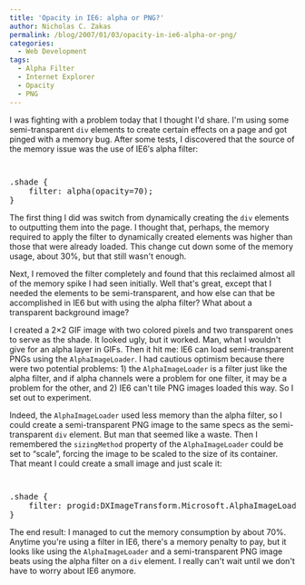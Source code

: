 ```yaml
---
title: 'Opacity in IE6: alpha or PNG?'
author: Nicholas C. Zakas
permalink: /blog/2007/01/03/opacity-in-ie6-alpha-or-png/
categories:
  - Web Development
tags:
  - Alpha Filter
  - Internet Explorer
  - Opacity
  - PNG
---
```

I was fighting with a problem today that I thought I'd share. I'm using some semi-transparent `div` elements to create certain effects on a page and got pinged with a memory bug. After some tests, I discovered that the source of the memory issue was the use of IE6&#8242;s alpha filter:

<code class="block"> </code>

<pre>.shade {
    filter: alpha(opacity=70);
}</pre>

The first thing I did was switch from dynamically creating the `div` elements to outputting them into the page. I thought that, perhaps, the memory required to apply the filter to dynamically created elements was higher than those that were already loaded. This change cut down some of the memory usage, about 30%, but that still wasn't enough.

Next, I removed the filter completely and found that this reclaimed almost all of the memory spike I had seen initially. Well that's great, except that I needed the elements to be semi-transparent, and how else can that be accomplished in IE6 but with using the alpha filter? What about a transparent background image?

I created a 2&#215;2 GIF image with two colored pixels and two transparent ones to serve as the shade. It looked ugly, but it worked. Man, what I wouldn't give for an alpha layer in GIFs. Then it hit me: IE6 can load semi-transparent PNGs using the `AlphaImageLoader`. I had cautious optimism because there were two potential problems: 1) the `AlphaImageLoader` is a filter just like the alpha filter, and if alpha channels were a problem for one filter, it may be a problem for the other, and 2) IE6 can't tile PNG images loaded this way. So I set out to experiment.

Indeed, the `AlphaImageLoader` used less memory than the alpha filter, so I could create a semi-transparent PNG image to the same specs as the semi-transparent `div` element. But man that seemed like a waste. Then I remembered the `sizingMethod` property of the `AlphaImageLoader` could be set to &#8220;scale&#8221;, forcing the image to be scaled to the size of its container. That meant I could create a small image and just scale it:

<code class="block"> </code>

<pre>.shade {
    filter: progid:DXImageTransform.Microsoft.AlphaImageLoader(src='shade.png', sizingMethod='scale');
}</pre>

The end result: I managed to cut the memory consumption by about 70%. Anytime you're using a filter in IE6, there's a memory penalty to pay, but it looks like using the `AlphaImageLoader` and a semi-transparent PNG image beats using the alpha filter on a `div` element. I really can't wait until we don't have to worry about IE6 anymore.
